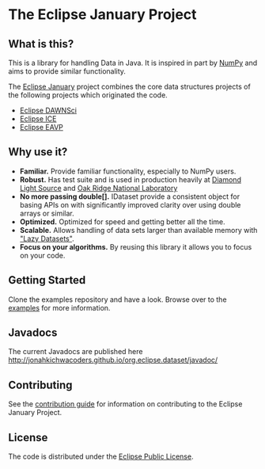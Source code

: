 # The Eclipse January Project 

## What is this?

This is a library for handling Data in Java. It is inspired in part by [NumPy](http://www.numpy.org/) and aims to provide similar functionality.

The [Eclipse January](https://eclipse.org/january) project combines the core data structures projects of the following projects which originated the code.

* [Eclipse DAWNSci](https://github.com/eclipse/dawnsci)
* [Eclipse ICE](https://github.com/eclipse/ice)
* [Eclipse EAVP](https://github.com/eclipse/eavp)

## Why use it?

* **Familiar.** Provide familiar functionality, especially to NumPy users.
* **Robust.** Has test suite and is used in production heavily at [Diamond Light Source](http://www.diamond.ac.uk/) and [Oak Ridge National Laboratory](https://www.ornl.gov/)
* **No more passing double[].** IDataset provide a consistent object for basing APIs on with significantly improved clarity over using double arrays or similar.
* **Optimized.** Optimized for speed and getting better all the time.
* **Scalable.** Allows handling of data sets larger than available memory with ["Lazy Datasets"](org.eclipse.january/src/org/eclipse/january/dataset/ILazyDataset.java).
* **Focus on your algorithms.** By reusing this library it allows you to focus on your code.

## Getting Started

Clone the examples repository and have a look. Browse over to the [examples](org.eclipse.january.examples) for more information.

## Javadocs

The current Javadocs are published here http://jonahkichwacoders.github.io/org.eclipse.dataset/javadoc/

## Contributing

See the [contribution guide](CONTRIBUTING.md) for information on contributing to the Eclipse January Project.

## License

The code is distributed under the [Eclipse Public License](LICENSE).